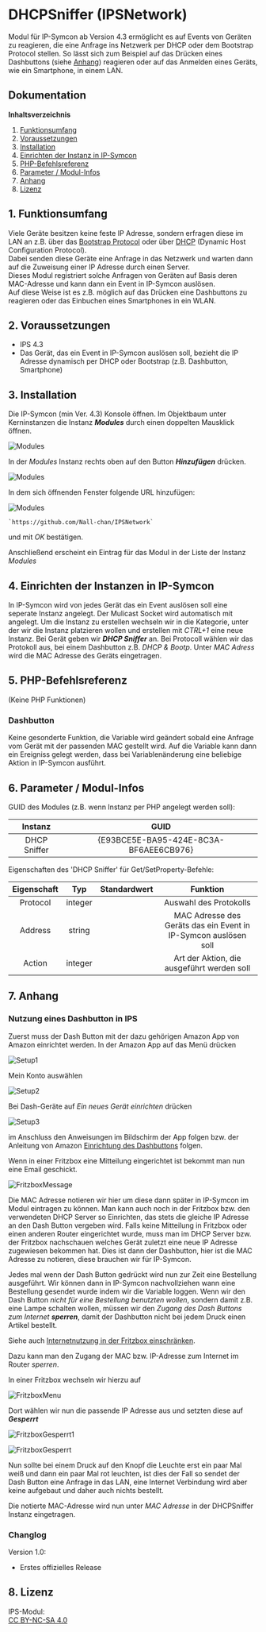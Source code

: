 # DHCPSniffer (IPSNetwork)

Modul für IP-Symcon ab Version 4.3 ermöglicht es auf Events von Geräten zu reagieren, die eine Anfrage ins Netzwerk per DHCP oder dem Bootstrap Protocol stellen.
So lässt sich zum Beispiel auf das Drücken eines Dashbuttons (siehe [Anhang](#8-anhang)) reagieren oder auf das Anmelden eines Geräts, wie ein Smartphone, in einem LAN.

## Dokumentation

**Inhaltsverzeichnis**

1. [Funktionsumfang](#1-funktionsumfang)
2. [Voraussetzungen](#2-voraussetzungen)
3. [Installation](#3-installation)
4. [Einrichten der Instanz in IP-Symcon](#4-einrichten-der-instanz-in-ip-symcon)  
5. [PHP-Befehlsreferenz](#5-php-befehlsreferenz)
6. [Parameter / Modul-Infos](#6-parameter--modul-infos)
7. [Anhang](#7-anhang)
8. [Lizenz](#8-lizenz)

## 1. Funktionsumfang

Viele Geräte besitzen keine feste IP Adresse, sondern erfragen diese im LAN an z.B. über das [Bootstrap Protocol](https://de.m.wikipedia.org/wiki/Bootstrap_Protocol "Bootstrap Protocol") oder über [DHCP](https://de.m.wikipedia.org/wiki/Dynamic_Host_Configuration_Protocol "DHCP") (Dynamic Host Configuration Protocol).  
Dabei senden diese Geräte eine Anfrage in das Netzwerk und warten dann auf die Zuweisung einer IP Adresse durch einen Server.  
Dieses Modul registriert solche Anfragen von Geräten auf Basis deren MAC-Adresse und kann dann ein Event in IP-Symcon auslösen.  
Auf diese Weise ist es z.B. möglich auf das Drücken eine Dashbuttons zu reagieren oder das Einbuchen eines Smartphones in ein WLAN.  

## 2. Voraussetzungen

 - IPS 4.3
 - Das Gerät, das ein Event in IP-Symcon auslösen soll, bezieht die IP Adresse dynamisch per DHCP oder Bootstrap (z.B. Dashbutton, Smartphone)

## 3. Installation

Die IP-Symcon (min Ver. 4.3) Konsole öffnen. Im Objektbaum unter Kerninstanzen die Instanz __*Modules*__ durch einen doppelten Mausklick öffnen.  

![Modules](../imgs/Modules.png?raw=true "Modules")

In der _Modules_ Instanz rechts oben auf den Button __*Hinzufügen*__ drücken.  

![Modules](../imgs/Hinzufuegen.png?raw=true "Hinzufügen")
 
In dem sich öffnenden Fenster folgende URL hinzufügen:  

![Modules](../imgs/RepositoryURL.png?raw=true "URL Repository") 

	
    `https://github.com/Nall-chan/IPSNetwork`  
    
und mit _OK_ bestätigen.  

Anschließend erscheint ein Eintrag für das Modul in der Liste der Instanz _Modules_  

## 4. Einrichten der Instanzen in IP-Symcon

    
In IP-Symcon wird von jedes Gerät das ein Event auslösen soll eine seperate Instanz angelegt. Der Mulicast Socket wird
automatisch mit angelegt. Um die Instanz zu erstellen wechseln wir in die Kategorie, unter der wir die Instanz platzieren wollen
und erstellen mit *CTRL+1* eine neue Instanz. Bei Gerät geben wir __*DHCP Sniffer*__ an. Bei Protocoll wählen wir das Protokoll aus, bei einem Dashbutton z.B. _DHCP & Bootp_.
Unter _MAC Adress_ wird die MAC Adresse des Geräts eingetragen.
	
## 5. PHP-Befehlsreferenz

 (Keine PHP Funktionen)

### Dashbutton

Keine gesonderte Funktion, die Variable wird geändert sobald eine Anfrage vom Gerät mit der passenden MAC gestellt wird.
Auf die Variable kann dann ein Ereigniss gelegt werden, dass bei Variablenänderung eine beliebige Aktion in IP-Symcon ausführt.


## 6. Parameter / Modul-Infos

GUID des Modules (z.B. wenn Instanz per PHP angelegt werden soll):  

| Instanz          | GUID                                   |
| :--------------: | :------------------------------------: |
| DHCP Sniffer     | {E93BCE5E-BA95-424E-8C3A-BF6AEE6CB976} |

Eigenschaften des 'DHCP Sniffer' für Get/SetProperty-Befehle:  


| Eigenschaft | Typ     | Standardwert | Funktion                                                        |
| :---------: | :-----: | :----------: | :-------------------------------------------------------------: |
| Protocol    | integer | 	       | Auswahl des Protokolls                                          |
| Address     | string  |              | MAC Adresse des Geräts das ein Event in IP-Symcon auslösen soll |
| Action      | integer |              | Art der Aktion, die ausgeführt werden soll                      |



## 7. Anhang

### Nutzung eines Dashbutton in IPS  

 Zuerst muss der Dash Button mit der dazu gehörigen Amazon App von Amazon einrichtet werden. 
 In der Amazon App auf das Menü drücken

![Setup1](imgs/setup1.png?raw=true "Setup1") 

Mein Konto auswählen

![Setup2](imgs/setup2.png?raw=true "Setup2") 

Bei Dash-Geräte auf _Ein neues Gerät einrichten_ drücken 

![Setup3](imgs/setup3.png?raw=true "Setup3") 

 im Anschluss den Anweisungen im Bildschirm der App folgen bzw. der Anleitung von Amazon [Einrichtung des Dashbuttons](https://www.amazon.de/gp/help/customer/display.html?nodeId=201746340 "Einrichten Ihres Dash Button-Gerätes") folgen.
 
 Wenn in einer Fritzbox eine Mitteilung eingerichtet ist bekommt man nun eine Email geschickt.
 
 ![FritzboxMessage](imgs/fritzboxmessage.png?raw=true "FritzboxMessage") 
 
 Die MAC Adresse notieren wir hier um diese dann später in IP-Symcon im Modul eintragen zu können. Man kann auch noch in der Fritzbox bzw. den verwendeten DHCP Server so Einrichten, das stets die gleiche IP Adresse an den Dash Button vergeben wird.
 Falls keine Mitteilung in Fritzbox oder einen anderen Router eingerichtet wurde, muss man im DHCP Server bzw. der Fritzbox nachschauen welches Gerät zuletzt eine neue IP Adresse zugewiesen bekommen hat. Dies ist dann der Dashbutton, hier ist die MAC Adresse zu notieren, diese brauchen wir für IP-Symcon.
 
 Jedes mal wenn der Dash Button gedrückt wird nun zur Zeit eine Bestellung ausgeführt. Wir können dann in IP-Symcon nachvollziehen wann eine Bestellung gesendet wurde indem wir die Variable loggen. Wenn wir den Dash Button _nicht für eine Bestellung benutzten wollen_, sondern damit z.B. eine Lampe schalten wollen, müssen wir den _Zugang des Dash Buttons zum Internet_ _**sperren**_,
 damit der Dashbutton nicht bei jedem Druck einen Artikel bestellt.
 
 Siehe auch
 [Internetnutzung in der Fritzbox einschränken](https://avm.de/service/fritzbox/fritzbox-7390/wissensdatenbank/publication/show/8_Internetnutzung-mit-Kindersicherung-einschraenken/ "Internet Nutzung einschränken").
 
 
 Dazu kann man den Zugang der MAC bzw. IP-Adresse zum Internet im Router _sperren_.
 
 In einer Fritzbox wechseln wir hierzu auf
 
  ![FritzboxMenu](imgs/fritzmenu.png?raw=true "FritzboxMenu") 
  
  Dort wählen wir nun die passende IP Adresse aus und setzten diese auf _**Gesperrt**_
  
   ![FritzboxGesperrt1](imgs/fritzboxgesperrt1.png?raw=true "FritzboxGesperrt1") 
   
   ![FritzboxGesperrt](imgs/fritzboxgesperrt.png?raw=true "FritzboxGesperrt") 
 
 Nun sollte bei einem Druck auf den Knopf die Leuchte erst ein paar Mal weiß und dann ein paar Mal rot leuchten, ist dies der Fall so sendet der Dash Button eine Anfrage in das LAN, eine Internet Verbindung wird aber keine aufgebaut und daher auch nichts bestellt.

 Die notierte MAC-Adresse wird nun unter _MAC Adresse_ in der DHCPSniffer Instanz eingetragen.  

### Changlog  

Version 1.0:  
 - Erstes offizielles Release

## 8. Lizenz

  IPS-Modul:  
  [CC BY-NC-SA 4.0](https://creativecommons.org/licenses/by-nc-sa/4.0/)  

